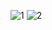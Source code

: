 
![1](https://github.com/barisbukumculer/movieapp/assets/126320079/5bc80dd8-14d5-4a2d-ac8e-960c58cc08d8)
![2](https://github.com/barisbukumculer/movieapp/assets/126320079/eb6b8148-58b4-42af-9154-4e36b7c03a94)
